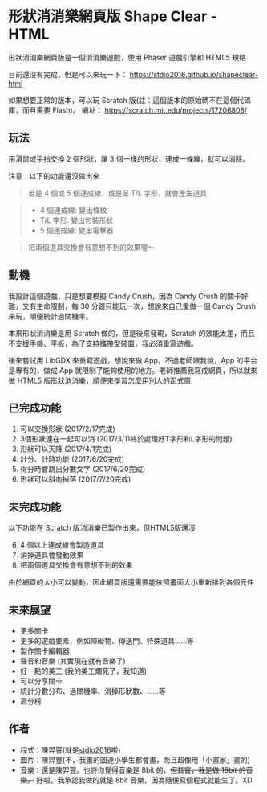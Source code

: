 # 形狀消消樂網頁版 Shape Clear - HTML
形狀消消樂網頁版是一個消消樂遊戲，使用 Phaser 遊戲引擎和 HTML5 規格

目前還沒有完成，但是可以來玩一下： <https://stdio2016.github.io/shapeclear-html>

如果想要正常的版本，可以玩 Scratch 版(註：這個版本的原始碼不在這個代碼庫，而且需要 Flash)。
網址： https://scratch.mit.edu/projects/17206808/

## 玩法

用滑鼠或手指交換 2 個形狀，讓 3 個一樣的形狀，連成一條線，就可以消除。

注意：以下的功能還沒做出來

> 若是 4 個或 5 個連成線，或是呈 T/L 字形，就會產生道具

> * 4 個連成線: 變出條紋
> * T/L 字形: 變出包裝形狀
> * 5 個連成線: 變出電擊器

> 把兩個道具交換會有意想不到的效果喔～

## 動機
我設計這個遊戲，只是想要模擬 Candy Crush，因為 Candy Crush 的關卡好難，又有生命限制，每 30 分鐘只能玩一次，想說來自己重做一個 Candy Crush 來玩，順便統計過關機率。

本來形狀消消樂是用 Scratch 做的，但是後來發現，Scratch 的效能太差，而且不支援手機、平板，為了支持攜帶型裝置，我必須重寫遊戲。

後來嘗試用 LibGDX 來重寫遊戲，想說來做 App，不過老師跟我說，App 的平台是專有的，做成 App 就限制了能夠使用的地方。老師推薦我寫成網頁，所以就來做 HTML5 版形狀消消樂，順便來學習怎麼用別人的函式庫

## 已完成功能

1. 可以交換形狀 (2017/2/17完成)
2. 3個形狀連在一起可以消 (2017/3/11終於處理好T字形和L字形的問題)
3. 形狀可以天降 (2017/4/1完成)
5. 計分、計時功能 (2017/6/20完成)
8. 得分時會跳出分數文字 (2017/6/20完成)
4. 形狀可以斜向掉落 (2017/7/20完成)

## 未完成功能

以下功能在 Scratch 版消消樂已製作出來，但HTML5版還沒

6. 4 個以上連成線會製造道具
7. 消掉道具會發動效果
9. 把兩個道具交換會有意想不到的效果

由於網頁的大小可以變動，因此網頁版還需要能依照畫面大小重新排列各個元件

## 未來展望

* 更多關卡
* 更多的遊戲要素，例如障礙物、傳送門、特殊道具……等
* 製作關卡編輯器
* 聲音和音樂 (其實現在就有音樂了)
* 好一點的美工 (我的美工爛死了，我知道)
* 可以分享關卡
* 統計分數分布、過關機率、消掉形狀數、……等
* 高分榜

## 作者
* 程式：陳羿豐(就是[stdio2016](https://www.github.com/stdio2016)啦)
* 圖片：陳羿豐(不，我畫的圖連小學生都會畫，而且超像用「小畫家」畫的)
* 音樂：還是陳羿豐。也許你覺得音樂是 8bit 的，~~但其實，我是做 16bit 的音樂。~~ 好啦，我承認我做的就是 8bit 音樂，因為隨便寫個程式就能生了。XD
